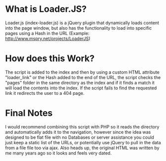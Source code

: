 # What is Loader.JS?
Loader.js (index-loader.js) is a jQuery plugin that dynamically loads content into the page window, but also has the functionality to load into specific pages using a Hash in the URL (Example: http://www.mspry.net/projects/LoaderJS)

# How does this Work?
The script is added to the index and then by using a custom HTML attribute "loader_link" or the Hash added to the end of the URL, the script checks the "pages" folder in the same directory as the index and if it finds a match it will load the contents into the index. If the script fails to find the requested link it redirects the user to a 404 page.

# Final Notes
I would recommend combining this script with PHP so it reads the directory and automatically adds it to the navigation, however since the idea was designed to be flat file with no Databases or server assistance you could just keep a static list of the URLs, or potentially use jQuery to pull in the data from a file file too via ajax. Also heads up, the original HTML was written by me many years ago so it looks and feels very dated.